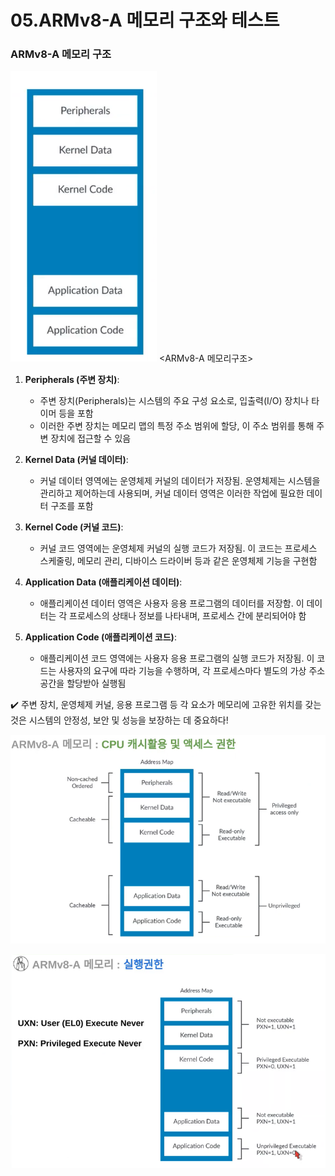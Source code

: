 # 05.ARMv8-A 메모리 구조와 테스트

### ARMv8-A 메모리 구조

![](assets/2023-08-30-11-11-48-image.png) <ARMv8-A 메모리구조>

1. **Peripherals (주변 장치)**:
   
   - 주변 장치(Peripherals)는 시스템의 주요 구성 요소로, 입출력(I/O) 장치나 타이머 등을 포함
   - 이러한 주변 장치는 메모리 맵의 특정 주소 범위에 할당, 이 주소 범위를 통해 주변 장치에 접근할 수 있음

2. **Kernel Data (커널 데이터)**:
   
   - 커널 데이터 영역에는 운영체제 커널의 데이터가 저장됨. 운영체제는 시스템을 관리하고 제어하는데 사용되며, 커널 데이터 영역은 이러한 작업에 필요한 데이터 구조를 포함

3. **Kernel Code (커널 코드)**:
   
   - 커널 코드 영역에는 운영체제 커널의 실행 코드가 저장됨. 이 코드는 프로세스 스케줄링, 메모리 관리, 디바이스 드라이버 등과 같은 운영체제 기능을 구현함

4. **Application Data (애플리케이션 데이터)**:
   
   - 애플리케이션 데이터 영역은 사용자 응용 프로그램의 데이터를 저장함. 이 데이터는 각 프로세스의 상태나 정보를 나타내며, 프로세스 간에 분리되어야 함

5. **Application Code (애플리케이션 코드)**:
   
   - 애플리케이션 코드 영역에는 사용자 응용 프로그램의 실행 코드가 저장됨. 이 코드는 사용자의 요구에 따라 기능을 수행하며, 각 프로세스마다 별도의 가상 주소 공간을 할당받아 실행됨

✔️ 주변 장치, 운영체제 커널, 응용 프로그램 등 각 요소가 메모리에 고유한 위치를 갖는 것은 시스템의 안정성, 보안 및 성능을 보장하는 데 중요하다!

![](assets/2023-08-30-11-13-10-image.png)

![](assets/2023-08-30-11-22-52-image.png)


